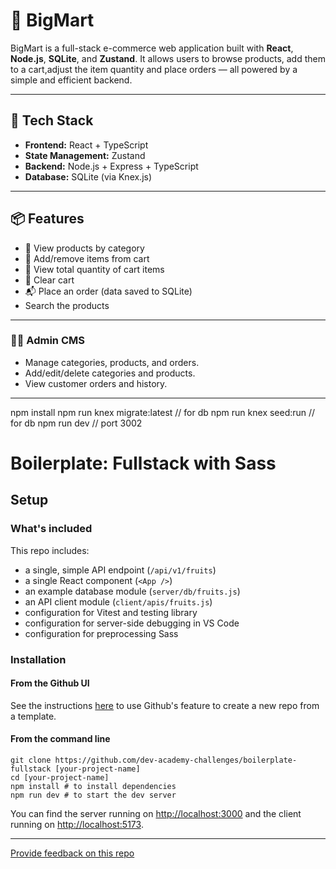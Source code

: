 # 🛒 BigMart

BigMart is a full-stack e-commerce web application built with **React**, **Node.js**, **SQLite**, and **Zustand**. It allows users to browse products, add them to a cart,adjust the item quantity and place orders — all powered by a simple and efficient backend.

---

## 🚀 Tech Stack

- **Frontend:** React + TypeScript
- **State Management:** Zustand
- **Backend:** Node.js + Express + TypeScript
- **Database:** SQLite (via Knex.js)

---

## 📦 Features

- 🧾 View products by category  
- 🛒 Add/remove items from cart  
- 🔢 View total quantity of cart items  
- 🧼 Clear cart  
- 📬 Place an order (data saved to SQLite)
- Search the products

---


### 🧑‍💻 Admin CMS
- Manage categories, products, and orders.
- Add/edit/delete categories and products.
- View customer orders and history.
-----------

npm install
npm run knex migrate:latest  // for db
npm run knex seed:run        // for db
npm run dev                 // port 3002

# Boilerplate: Fullstack with Sass

## Setup

### What's included

This repo includes:

* a single, simple API endpoint (`/api/v1/fruits`)
* a single React component (`<App />`)
* an example database module (`server/db/fruits.js`)
* an API client module (`client/apis/fruits.js`)
* configuration for Vitest and testing library
* configuration for server-side debugging in VS Code
* configuration for preprocessing Sass

### Installation

#### **From the Github UI**

See the instructions [here](https://docs.github.com/en/free-pro-team@latest/github/creating-cloning-and-archiving-repositories/creating-a-repository-from-a-template) to use Github's feature to create a new repo from a template.

#### **From the command line**

```
git clone https://github.com/dev-academy-challenges/boilerplate-fullstack [your-project-name]
cd [your-project-name]
npm install # to install dependencies
npm run dev # to start the dev server
```

You can find the server running on [http://localhost:3000](http://localhost:3000) and the client running on [http://localhost:5173](http://localhost:5173).

---
[Provide feedback on this repo](https://docs.google.com/forms/d/e/1FAIpQLSfw4FGdWkLwMLlUaNQ8FtP2CTJdGDUv6Xoxrh19zIrJSkvT4Q/viewform?usp=pp_url&entry.1958421517=boilerplate-fullstack)
